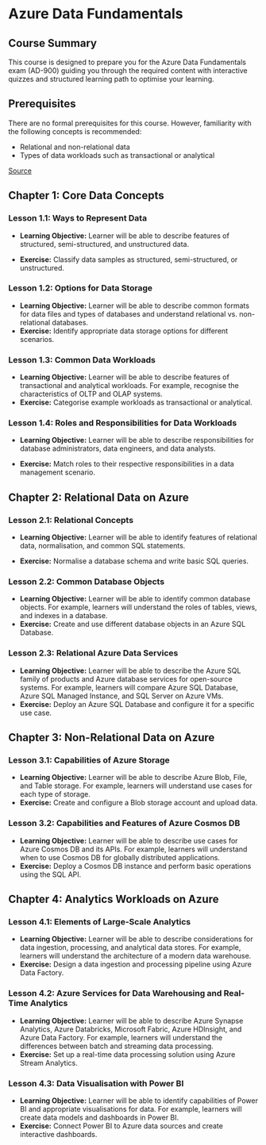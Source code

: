 # Azure Data Fundamentals

## Course Summary
This course is designed to prepare you for the Azure Data Fundamentals exam (AD-900) guiding you through the required content with interactive quizzes and structured learning path to optimise your learning.

 ## Prerequisites
There are no formal prerequisites for this course. However, familiarity with the following concepts is recommended:
- Relational and non-relational data
- Types of data workloads such as transactional or analytical

[Source](https://learn.microsoft.com/en-us/credentials/certifications/azure-data-fundamentals/?practice-assessment-type=certification)
## Chapter 1: Core Data Concepts

### Lesson 1.1: Ways to Represent Data
- **Learning Objective:** Learner will be able to describe features of structured, semi-structured, and unstructured data. 

- **Exercise:** Classify data samples as structured, semi-structured, or unstructured.

### Lesson 1.2: Options for Data Storage
- **Learning Objective:** Learner will be able to describe common formats for data files and types of databases and understand relational vs. non-relational databases.
- **Exercise:** Identify appropriate data storage options for different scenarios.

### Lesson 1.3: Common Data Workloads
- **Learning Objective:** Learner will be able to describe features of transactional and analytical workloads. For example, recognise the characteristics of OLTP and OLAP systems.
- **Exercise:** Categorise example workloads as transactional or analytical.

### Lesson 1.4: Roles and Responsibilities for Data Workloads
- **Learning Objective:** Learner will be able to describe responsibilities for database administrators, data engineers, and data analysts.

- **Exercise:** Match roles to their respective responsibilities in a data management scenario.

## Chapter 2: Relational Data on Azure

### Lesson 2.1: Relational Concepts
- **Learning Objective:** Learner will be able to identify features of relational data, normalisation, and common SQL statements.

- **Exercise:** Normalise a database schema and write basic SQL queries.

### Lesson 2.2: Common Database Objects
- **Learning Objective:** Learner will be able to identify common database objects. For example, learners will understand the roles of tables, views, and indexes in a database.
- **Exercise:** Create and use different database objects in an Azure SQL Database.

### Lesson 2.3: Relational Azure Data Services
- **Learning Objective:** Learner will be able to describe the Azure SQL family of products and Azure database services for open-source systems. For example, learners will compare Azure SQL Database, Azure SQL Managed Instance, and SQL Server on Azure VMs.
- **Exercise:** Deploy an Azure SQL Database and configure it for a specific use case.

## Chapter 3: Non-Relational Data on Azure

### Lesson 3.1: Capabilities of Azure Storage
- **Learning Objective:** Learner will be able to describe Azure Blob, File, and Table storage. For example, learners will understand use cases for each type of storage.
- **Exercise:** Create and configure a Blob storage account and upload data.

### Lesson 3.2: Capabilities and Features of Azure Cosmos DB
- **Learning Objective:** Learner will be able to describe use cases for Azure Cosmos DB and its APIs. For example, learners will understand when to use Cosmos DB for globally distributed applications.
- **Exercise:** Deploy a Cosmos DB instance and perform basic operations using the SQL API.

## Chapter 4: Analytics Workloads on Azure

### Lesson 4.1: Elements of Large-Scale Analytics
- **Learning Objective:** Learner will be able to describe considerations for data ingestion, processing, and analytical data stores. For example, learners will understand the architecture of a modern data warehouse.
- **Exercise:** Design a data ingestion and processing pipeline using Azure Data Factory.

### Lesson 4.2: Azure Services for Data Warehousing and Real-Time Analytics
- **Learning Objective:** Learner will be able to describe Azure Synapse Analytics, Azure Databricks, Microsoft Fabric, Azure HDInsight, and Azure Data Factory. For example, learners will understand the differences between batch and streaming data processing.
- **Exercise:** Set up a real-time data processing solution using Azure Stream Analytics.

### Lesson 4.3: Data Visualisation with Power BI
- **Learning Objective:** Learner will be able to identify capabilities of Power BI and appropriate visualisations for data. For example, learners will create data models and dashboards in Power BI.
- **Exercise:** Connect Power BI to Azure data sources and create interactive dashboards.
